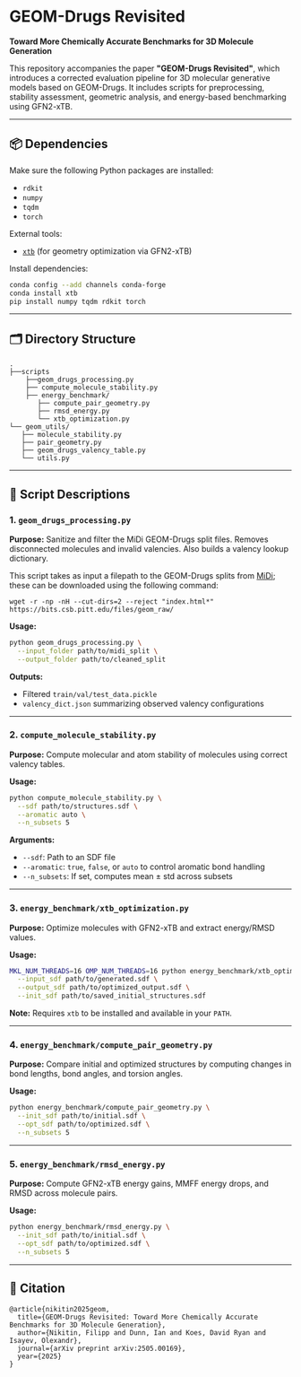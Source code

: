 # GEOM-Drugs Revisited  
**Toward More Chemically Accurate Benchmarks for 3D Molecule Generation**

This repository accompanies the paper **"GEOM-Drugs Revisited"**, which introduces a corrected evaluation pipeline for 3D molecular generative models based on GEOM-Drugs. It includes scripts for preprocessing, stability assessment, geometric analysis, and energy-based benchmarking using GFN2-xTB.

---

## 📦 Dependencies

Make sure the following Python packages are installed:

- `rdkit`
- `numpy`
- `tqdm`
- `torch`

External tools:
- [`xtb`](https://github.com/grimme-lab/xtb) (for geometry optimization via GFN2-xTB)

Install dependencies:
```bash
conda config --add channels conda-forge
conda install xtb
pip install numpy tqdm rdkit torch
```

---

## 🗂 Directory Structure

```
.
├──scripts
    ├──geom_drugs_processing.py
    ├── compute_molecule_stability.py
    ├── energy_benchmark/
       ├── compute_pair_geometry.py
       ├── rmsd_energy.py
       └── xtb_optimization.py
└── geom_utils/
   ├── molecule_stability.py
   ├── pair_geometry.py
   ├── geom_drugs_valency_table.py
   └── utils.py
```

---

## 🧪 Script Descriptions

### 1. `geom_drugs_processing.py`

**Purpose:** Sanitize and filter the MiDi GEOM-Drugs split files. Removes disconnected molecules and invalid valencies. Also builds a valency lookup dictionary.

This script takes as input a filepath to the GEOM-Drugs splits from [MiDi](https://github.com/cvignac/MiDi); these can be downloaded using the following command:

```console
wget -r -np -nH --cut-dirs=2 --reject "index.html*" https://bits.csb.pitt.edu/files/geom_raw/
```

**Usage:**
```bash
python geom_drugs_processing.py \
  --input_folder path/to/midi_split \
  --output_folder path/to/cleaned_split
```

**Outputs:**
- Filtered `train/val/test_data.pickle`
- `valency_dict.json` summarizing observed valency configurations

---

### 2. `compute_molecule_stability.py`

**Purpose:** Compute molecular and atom stability of molecules using correct valency tables.

**Usage:**
```bash
python compute_molecule_stability.py \
  --sdf path/to/structures.sdf \
  --aromatic auto \
  --n_subsets 5
```

**Arguments:**
- `--sdf`: Path to an SDF file
- `--aromatic`: `true`, `false`, or `auto` to control aromatic bond handling
- `--n_subsets`: If set, computes mean ± std across subsets

---

### 3. `energy_benchmark/xtb_optimization.py`

**Purpose:** Optimize molecules with GFN2-xTB and extract energy/RMSD values.

**Usage:**
```bash
MKL_NUM_THREADS=16 OMP_NUM_THREADS=16 python energy_benchmark/xtb_optimization.py \
  --input_sdf path/to/generated.sdf \
  --output_sdf path/to/optimized_output.sdf \
  --init_sdf path/to/saved_initial_structures.sdf
```

**Note:** Requires `xtb` to be installed and available in your `PATH`.

---

### 4. `energy_benchmark/compute_pair_geometry.py`

**Purpose:** Compare initial and optimized structures by computing changes in bond lengths, bond angles, and torsion angles.

**Usage:**
```bash
python energy_benchmark/compute_pair_geometry.py \
  --init_sdf path/to/initial.sdf \
  --opt_sdf path/to/optimized.sdf \
  --n_subsets 5
```

---

### 5. `energy_benchmark/rmsd_energy.py`

**Purpose:** Compute GFN2-xTB energy gains, MMFF energy drops, and RMSD across molecule pairs.

**Usage:**
```bash
python energy_benchmark/rmsd_energy.py \
  --init_sdf path/to/initial.sdf \
  --opt_sdf path/to/optimized.sdf \
  --n_subsets 5
```

---

## 📖 Citation
```
@article{nikitin2025geom,
  title={GEOM-Drugs Revisited: Toward More Chemically Accurate Benchmarks for 3D Molecule Generation},
  author={Nikitin, Filipp and Dunn, Ian and Koes, David Ryan and Isayev, Olexandr},
  journal={arXiv preprint arXiv:2505.00169},
  year={2025}
}
```

